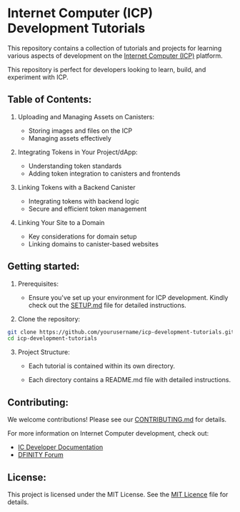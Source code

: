 # Internet Computer (ICP) Development Tutorials 

This repository contains a collection of tutorials and projects for learning various aspects of development on the [Internet Computer (ICP)](https://internetcomputer.org/) platform. 

This repository is perfect for developers looking to learn, build, and experiment with ICP.

## Table of Contents: 

1. Uploading and Managing Assets on Canisters: 
    - Storing images and files on the ICP
    - Managing assets effectively

2. Integrating Tokens in Your Project/dApp:
    - Understanding token standards
    - Adding token integration to canisters and frontends

3. Linking Tokens with a Backend Canister
    - Integrating tokens with backend logic
    - Secure and efficient token management

4. Linking Your Site to a Domain
    - Key considerations for domain setup
    - Linking domains to canister-based websites

## Getting started: 

1. Prerequisites:
   - Ensure you've set up your environment for ICP development. Kindly check out the [SETUP.md]() file for detailed instructions.

2. Clone the repository:
```bash
git clone https://github.com/yourusername/icp-development-tutorials.git
cd icp-development-tutorials
``` 

3. Project Structure:
    - Each tutorial is contained within its own directory.

    - Each directory contains a README.md file with detailed instructions.

## Contributing:
We welcome contributions! Please see our [CONTRIBUTING.md](CONTRIBUTING.md) for details.

For more information on Internet Computer development, check out:
- [IC Developer Documentation](https://internetcomputer.org/docs/current/developer-docs/)
- [DFINITY Forum](https://forum.dfinity.org/)

## License:
This project is licensed under the MIT License. See the [MIT Licence](LICENSE) file for details.






